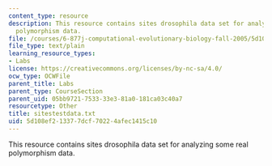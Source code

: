 ```yaml
---
content_type: resource
description: This resource contains sites drosophila data set for analyzing some real
  polymorphism data.
file: /courses/6-877j-computational-evolutionary-biology-fall-2005/5d108ef213377dcf70224afec1415c10_sitestestdata.txt
file_type: text/plain
learning_resource_types:
- Labs
license: https://creativecommons.org/licenses/by-nc-sa/4.0/
ocw_type: OCWFile
parent_title: Labs
parent_type: CourseSection
parent_uid: 05bb9721-7533-33e3-81a0-181ca03c40a7
resourcetype: Other
title: sitestestdata.txt
uid: 5d108ef2-1337-7dcf-7022-4afec1415c10
---
```

This resource contains sites drosophila data set for analyzing some real polymorphism data.